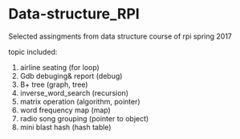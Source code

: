 # Data-structure_RPI

Selected assingments from data structure course of rpi spring 2017

topic included:
1. airline seating (for loop)
2. Gdb debuging& report (debug)
3. B+ tree (graph, tree)
4. inverse_word_search (recursion)
5. matrix operation (algorithm, pointer)
6. word frequency map (map)
7. radio song grouping (pointer to object)
8. mini blast hash (hash table)

